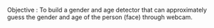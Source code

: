 Objective :
To build a gender and age detector that can approximately guess the gender and age of the person (face) through webcam.
